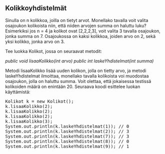 ## Kolikkoyhdistelmät ##

Sinulla on n kolikkoa, joilla on tietyt arvot. Monellako tavalla voit valita osajoukon kolikoista niin, että niiden arvojen summa on haluttu luku?
Esimerkiksi jos n = 4 ja kolikot ovat [2,2,2,3], voit valita 3 tavalla osajoukon, jonka summa on 7. Osajoukossa on kaksi kolikkoa, joiden arvo on 2, sekä yksi kolikko, jonka arvo on 3.

Tee luokka Kolikot, jossa on seuraavat metodit:

<em>public void lisaaKolikko(int arvo)</em>
<em>public int laskeYhdistelmat(int summa)</em>

Metodi lisaaKolikko lisää uuden kolikon, jolla on tietty arvo, ja metodi laskeYhdistelmat ilmoittaa, monellako tavalla kolikoista voi muodostaa osajoukon, jolla on haluttu summa. Voit olettaa, että jokaisessa testissä kolikoiden määrä on enintään 20.
Seuraava koodi esittelee luokan käyttämistä:

<pre>Kolikot k = new Kolikot();
k.lisaaKolikko(2);
k.lisaaKolikko(2);
k.lisaaKolikko(2);
k.lisaaKolikko(3);
System.out.println(k.laskeYhdistelmat(1)); // 0
System.out.println(k.laskeYhdistelmat(2)); // 3
System.out.println(k.laskeYhdistelmat(7)); // 3
System.out.println(k.laskeYhdistelmat(8)); // 0
System.out.println(k.laskeYhdistelmat(9)); // 1</pre>
